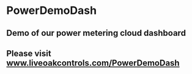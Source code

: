 # PowerDemoDash
## Demo of our power metering cloud dashboard
## Please visit www.liveoakcontrols.com/PowerDemoDash
